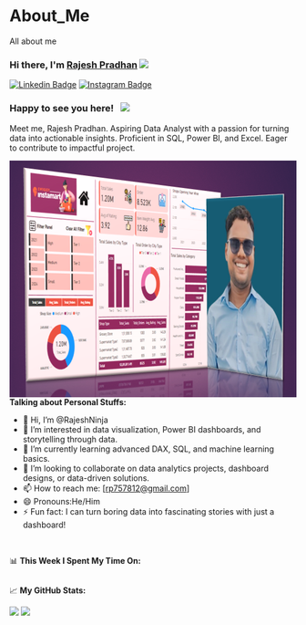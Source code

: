 # About_Me
All about me

### Hi there, I'm <a href="https://RajeshNinja.in" target="_blank">Rajesh Pradhan</a> <img src="https://media.giphy.com/media/hvRJCLFzcasrR4ia7z/giphy.gif" width="25px">

[![Linkedin Badge](https://img.shields.io/badge/-LinkedIn-0e76a8?style=flat-square&logo=Linkedin&logoColor=white)](https://www.linkedin.com/in/rajesh-pradhan-36189a344/)
[![Instagram Badge](https://img.shields.io/badge/-Instagram-e4405f?style=flat-square&logo=Instagram&logoColor=white)](https://www.instagram.com/rpposts9/?__pwa=1)



### Happy to see you here! &nbsp; ![](https://visitor-badge.glitch.me/badge?page_id=saddamskst.saddamskst)

Meet me, Rajesh Pradhan. Aspiring Data Analyst with a passion for turning data into actionable insights. Proficient in SQL, Power BI, and Excel. Eager to contribute to impactful project.

<img align="right" alt="GIF" src="https://github.com/RajeshNinja/About_Me/blob/08edfa00f38a37b1e586a001934621237abe18e3/instamart%20dashboard.png" width="771" height="415" />
 
 



</br></br></br></br></br></br></br></br></br></br></br></br></br></br></br></br></br></br>
 **Talking about Personal Stuffs:**
- 👋 Hi, I’m @RajeshNinja
- 👀 I’m interested in data visualization, Power BI dashboards, and storytelling through data.
- 🌱 I’m currently learning advanced DAX, SQL, and machine learning basics.
- 💞️ I’m looking to collaborate on data analytics projects, dashboard designs, or data-driven solutions.
- 📫 How to reach me: [rp757812@gmail.com]
- 😄 Pronouns:He/Him 
- ⚡ Fun fact: I can turn boring data into fascinating stories with just a dashboard!


</br>

📊 **This Week I Spent My Time On:**
<!--START_SECTION:waka-->
```text

```
<!--END_SECTION:waka-->


📈 **My GitHub Stats:**

<p>
  <img height="180em" src="https://github-readme-stats.vercel.app/api?username=RajeshNinja&show_icons=true&hide_border=true&&count_private=true&include_all_commits=true" />
  <img height="180em" src="https://github-readme-stats.vercel.app/api/top-langs/?username=RajeshNinja&exclude_repo=KNN-Image-Classification&show_icons=true&hide_border=true&layout=compact&langs_count=8"/>
</p>
